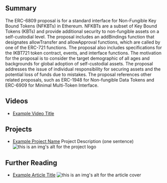 ## Summary

The ERC-6809 proposal is for a standard interface for Non-Fungible Key Bound Tokens (NFKBTs) in Ethereum. NFKBTs are a subset of Key Bound Tokens (KBTs) and provide additional security to non-fungible assets on a self-custodial level. The proposal includes an addBindings function that designates allowTransfer and allowApproval functions, which are called by one of the ERC-721 functions. The proposal also includes specifications for the IKBT721 token contract, events, and interface functions. The motivation for the proposal is to consider the target demographic of all ages and backgrounds for global adoption of self-custodial assets. The proposal addresses the issue of individual responsibility for securing assets and the potential loss of funds due to mistakes. The proposal references other related proposals, such as ERC-1948 for Non-fungible Data Tokens and ERC-6909 for Minimal Multi-Token Interface.

## Videos

- [Example Video Title](https://www.youtube.com/watch?v=TDGq4aeevgY)

## Projects

- [Example Project Name](https://xxxx.xxx/xxxxx) Project Description (one sentence) ![this is an img's alt for the project logo](https://xxxx.xxx/project-logo.xxx)

## Further Reading

- [Example Article Title](https://xxxx.xxx/xxxxx) ![this is an img's alt for the article cover](https://xxxx.xxx/article-cover.xxx)
